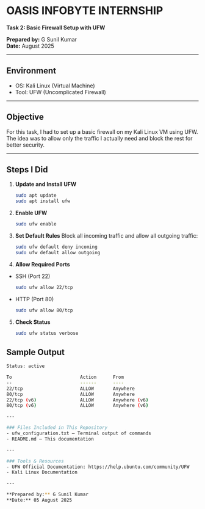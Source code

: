 # OASIS INFOBYTE INTERNSHIP  
**Task 2: Basic Firewall Setup with UFW**  

**Prepared by:** G Sunil Kumar  
**Date:** August 2025  

---

## Environment
- OS: Kali Linux (Virtual Machine)  
- Tool: UFW (Uncomplicated Firewall)  

---

## Objective
For this task, I had to set up a basic firewall on my Kali Linux VM using UFW.  
The idea was to allow only the traffic I actually need and block the rest for better security.

---

## Steps I Did

1. **Update and Install UFW**
   ```bash
   sudo apt update
   sudo apt install ufw

2. **Enable UFW**
   ```bash
   sudo ufw enable

3. **Set Default Rules**
Block all incoming traffic and allow all outgoing traffic:
   ```bash
   sudo ufw default deny incoming
   sudo ufw default allow outgoing

4. **Allow Required Ports**

- SSH (Port 22)
   ```bash
   sudo ufw allow 22/tcp

- HTTP (Port 80)
   ```bash
   sudo ufw allow 80/tcp

5. **Check Status**
   ```bash
   sudo ufw status verbose

## Sample Output

   ```bash
   Status: active

   To                         Action      From
   --                         ------      ----
   22/tcp                     ALLOW       Anywhere
   80/tcp                     ALLOW       Anywhere
   22/tcp (v6)                ALLOW       Anywhere (v6)
   80/tcp (v6)                ALLOW       Anywhere (v6)

---

### Files Included in This Repository  
- ufw_configuration.txt – Terminal output of commands
- README.md – This documentation

---

### Tools & Resources  
- UFW Official Documentation: https://help.ubuntu.com/community/UFW
- Kali Linux Documentation

---

**Prepared by:** G Sunil Kumar  
**Date:** 05 August 2025  

   



